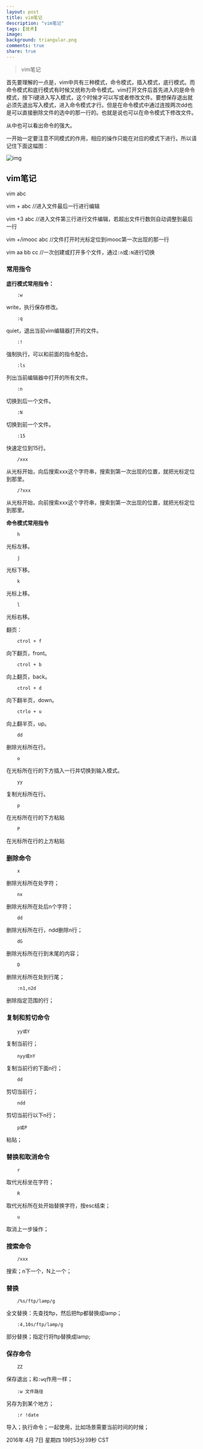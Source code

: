 ```yaml
---
layout: post
title: vim笔记
description: "vim笔记"
tags: [技术]
image:
background: triangular.png
comments: true
share: true
---
```


> vim笔记

首先要理解的一点是，vim中共有三种模式，命令模式，插入模式，底行模式。而命令模式和底行模式有时候又统称为命令模式。vim打开文件后首先进入的是命令模式，按下i键进入写入模式，这个时候才可以写或者修改文件。要想保存退出就必须先退出写入模式，进入命令模式才行。但是在命令模式中通过连按两次dd也是可以直接删除文件的选中的那一行的。也就是说也可以在命令模式下修改文件。

<!-- more -->

从中也可以看出命令的强大。

一开始一定要注意不同模式的作用，相应的操作只能在对应的模式下进行。所以请记住下面这幅图：

![img]({{site.url}}images/article/2016-4-3/1.png)

## vim笔记

vim abc

vim + abc	//进入文件最后一行进行编辑

vim +3 abc	//进入文件第三行进行文件编辑，若超出文件行数则自动调整到最后一行

vim +/imooc abc	//文件打开时光标定位到imooc第一次出现的那一行

vim aa bb cc	//一次创建或打开多个文件，通过```:n```或```:N```进行切换

### 常用指令

**底行模式常用指令：**

```
	:w
```

write，执行保存修改。

```
	:q
```

quiet，退出当前vim编辑器打开的文件。

```
	:!
```

强制执行，可以和前面的指令配合。

```
	:ls
```

列出当前编辑器中打开的所有文件。

```
	:n
```

切换到后一个文件。

```
	:N
```

切换到前一个文件。

```
	:15
```

快速定位到15行。

```
	/xxx
```

从光标开始，向后搜索xxx这个字符串，搜索到第一次出现的位置，就把光标定位到那里。

```
	/?xxx
```

从光标开始，向前搜索xxx这个字符串，搜索到第一次出现的位置，就把光标定位到那里。

**命令模式常用指令**

```
	h
```

光标左移。

```
	j
```

光标下移。

```
	k
```

光标上移。

```
	l
```

光标右移。

翻页：

```
	ctrol + f
```

向下翻页，front。

```
	ctrol + b
```

向上翻页，back。

```
	ctrol + d
```

向下翻半页，down。

```
	ctrlo + u
```

向上翻半页，up。

```
	dd
```

删除光标所在行。

```
	o
```

在光标所在行的下方插入一行并切换到输入模式。

```
	yy
```

复制光标所在行。

```
	p
```

在光标所在行的下方粘贴

```
	P
```

在光标所在行的上方粘贴

### 删除命令

```
	x
```

删除光标所在处字符；

```
	nx
```

删除光标所在处后n个字符；

```
	dd
```

删除光标所在行，ndd删除n行；

```
	dG
```

删除光标所在行到末尾的内容；

```
	D
```

删除光标所在处到行尾；

```
	:n1,n2d
```

删除指定范围的行；

### 复制和剪切命令

```
	yy或Y
```

复制当前行；

```
	nyy或nY
```

复制当前行的下面n行；

```
	dd
```

剪切当前行；

```
	ndd
```

剪切当前行以下n行；

```
	p或P
```

粘贴；

### 替换和取消命令

```
	r
```

取代光标坐在字符；

```
	R
```

取代光标所在处开始替换字符，按esc结束；

```
	u
```

取消上一步操作；

### 搜索命令

```
	/xxx
```

搜索；n下一个，N上一个；

### 替换

```
	/%s/ftp/lamp/g
```

全文替换：先查找ftp，然后把ftp都替换成lamp；

```
	:4,10s/ftp/lamp/g
```

部分替换；指定行将ftp替换成lamp;

### 保存命令

```
	ZZ
```

保存退出；和```:wq```作用一样；

```
	:w 文件路径
```

另存为到某个地方；

```
	:r !date
```

导入；执行命令；一起使用，比如场景需要当前时间的时候；

2016年 4月 7日 星期四 19时53分39秒 CST
